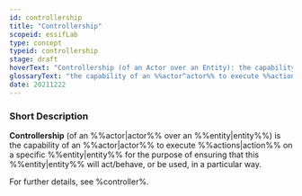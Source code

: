 ```yaml
---
id: controllership
title: "Controllership"
scopeid: essifLab
type: concept
typeid: controllership
stage: draft
hoverText: "Controllership (of an Actor over an Entity): the capability of an Actor to execute actions on that Entity for the purpose of ensuring that the Entity will act/behave, or be used, in a particular way."
glossaryText: "the capability of an %%actor^actor%% to execute %%actions^action%% on a specific %%entity^entity%% for the purpose of ensuring that this %%entity^entity%% will act/behave, or be used, in a particular way."
date: 20211222
---
```


### Short Description
<!--REQUIRED--in 1-3 sentences that describe the concept to a layperson with reasonable accuracy.-->
**Controllership** (of an %%actor|actor%% over an %%entity|entity%%) is the capability of an %%actor|actor%% to execute %%actions|action%% on a specific %%entity|entity%% for the purpose of ensuring that this %%entity|entity%% will act/behave, or be used, in a particular way.

For further details, see %controller%.